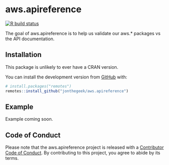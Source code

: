 
<!-- README.md is generated from README.Rmd. Please edit that file -->

# aws.apireference

<!-- badges: start -->

[![R build
status](https://github.com/jonthegeek/aws.apireference/workflows/R-CMD-check/badge.svg)](https://github.com/jonthegeek/aws.apireference/actions)
<!-- badges: end -->

The goal of aws.apireference is to help us validate our aws.\* packages
vs the API documentation.

## Installation

This package is unlikely to ever have a CRAN version.

You can install the development version from
[GitHub](https://github.com/) with:

``` r
# install.packages("remotes")
remotes::install_github("jonthegeek/aws.apireference")
```

## Example

Example coming soon.

## Code of Conduct

Please note that the aws.apireference project is released with a
[Contributor Code of
Conduct](https://contributor-covenant.org/version/2/0/CODE_OF_CONDUCT.html).
By contributing to this project, you agree to abide by its terms.
